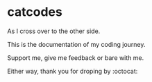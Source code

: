 # catcodes
As I cross over to the other side. 

This is the documentation of my coding journey. 

Support me, give me feedback or bare with me. 

Either way, thank you for droping by :octocat: 
